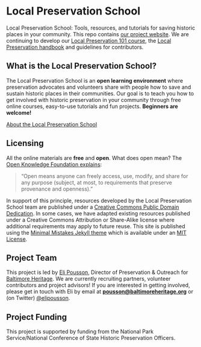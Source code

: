 # Local Preservation School
Local Preservation School: Tools, resources, and tutorials for saving historic places in your community. This repo contains [our project website](http://localpreservation.github.io). We are continuing to develop our [Local Preservation 101 course](https://github.com/localpreservation/course-in-a-box), the [Local Preservation handbook](https://github.com/localpreservation/handbook) and guidelines for contributors.

## What is the Local Preservation School?

The Local Preservation School is an **open learning environment** where preservation advocates and volunteers share with people how to save and sustain historic places in their communities. Our goal is to teach you how to get involved with historic preservation in your community through free online courses, easy-to-use tutorials and fun projects. **Beginners are welcome!**

[About the Local Preservation School](http://localpreservation.github.io/about/)

## Licensing

All the online materials are **free** and **open**. What does open mean? The [Open Knowledge Foundation explains](http://opendefinition.org/):

>“Open means anyone can freely access, use, modify, and share for any purpose (subject, at most, to requirements that preserve provenance and openness).”

In support of this principle, resources developed by the Local Preservation School team are published under a [Creative Commons Public Domain Dedication](https://creativecommons.org/publicdomain/zero/1.0/). In some cases, we have adapted existing resources published under a Creative Commons Attribution or Share-Alike license where additional requirements may apply to future reuse. This site is published using the [Minimal Mistakes Jekyll theme](https://github.com/mmistakes/minimal-mistakes) which is available under an [MIT License](https://github.com/mmistakes/minimal-mistakes/blob/master/LICENSE).

## Project Team

This project is led by [Eli Pousson](http://github.com/elipousson), Director of Preservation & Outreach for [Baltimore Heritage](http://baltimoreheritage.org/). We are currently recruiting partners, volunteer contributors and project advisors! If you are interested in getting involved, please get in touch with Eli by email at **pousson@baltimoreheritage.org** or (on Twitter) [@elipousson](http://twitter.com/elipousson/).

## Project Funding

This project is supported by funding from the National Park Service/National Conference of State Historic Preservation Officers.
